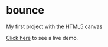 # bounce
My first project with the HTML5 canvas

[Click here](https://pettenge.github.io/bounce/bounce.html) to see a live demo.

